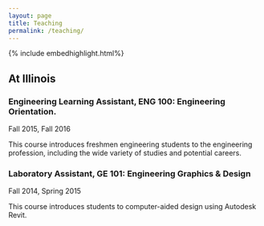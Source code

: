 ```yaml
---
layout: page
title: Teaching
permalink: /teaching/
---
```


{% include embedhighlight.html%}


## At Illinois

### Engineering Learning Assistant, ENG 100: Engineering Orientation. 
Fall 2015, Fall 2016

This course introduces freshmen engineering students to the engineering profession, including the wide variety of studies and potential careers.

### Laboratory Assistant, GE 101: Engineering Graphics & Design
Fall 2014, Spring 2015

This course introduces students to computer-aided design using Autodesk Revit.
